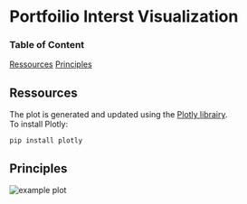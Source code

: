 # Portfoilio Interst Visualization


### Table of Content

[Ressources](#Ressources) 
[Principles](#Principles)

## Ressources

The plot is generated and updated using the [Plotly librairy](https://plotly.com/graphing-libraries/).  
To install Plotly: 
````
pip install plotly
`````

## Principles

![example plot](https://github.com/glongrais/Portfolio_Interest_Visualisation/blob/main/Figures/plot_example.png)  